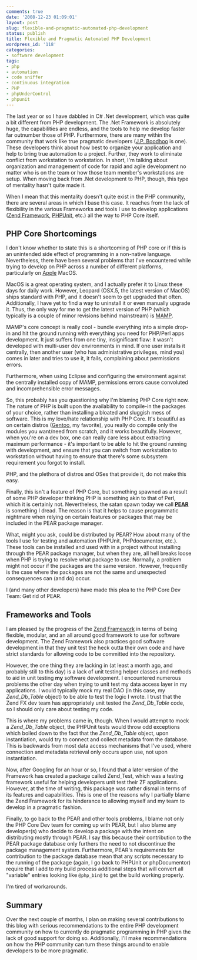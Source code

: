 ```yaml
---
comments: true
date: '2008-12-23 01:09:01'
layout: post
slug: flexible-and-pragmatic-automated-php-development
status: publish
title: Flexible and Pragmatic Automated PHP Development
wordpress_id: '118'
categories:
- software development
tags:
- php
- automation
- code sniffer
- continuous integration
- PHP
- phpUnderControl
- phpunit
---
```


The last year or so I have dabbled in C# .Net development, which was quite a bit different from PHP development. The .Net Framework is absolutely huge, the capabilities are endless, and the tools to help me develop faster far outnumber those of PHP. Furthermore, there are many within the community that work like true pragmatic developers (<a href="http://www.jpboodhoo.com" target="_blank">J.P. Boodhoo</a> is one). These developers think about how best to organize your application and help to bring true automation to a project. Further, they work to eliminate conflict from workstation to workstation. In short, I'm talking about organization and management of code for rapid and agile development no matter who is on the team or how those team member's workstations are setup. When moving back from .Net development to PHP, though, this type of mentality hasn't quite made it. 

<!--more-->

When I mean that this mentality doesn't quite exist in the PHP community, there are several areas in which I base this case. It reaches from the lack of flexibility in the various Frameworks and tools I use to develop applications (<a href="http://framework.zend.com/" target="_blank">Zend Framework</a>, <a href="http://www.phpunit.de/" target="_blank">PHPUnit</a>, etc.) all the way
to PHP Core itself. 

<h2>PHP Core Shortcomings</h2>

I don't know whether to state this is a shortcoming of PHP core or if this is an unintended side effect of programming in a non-native language. Nevertheless, there have been several problems that I've encountered while trying to develop on PHP across a number of different platforms, particularly
on <a href="http://www.apple.com/" target="_blank">Apple</a> MacOS. 

MacOS is a great operating system, and I actually prefer it to Linux these days for daily work. However, Leopard (OSX.5, the latest version of MacOS) ships standard with PHP, and it doesn't seem to get upgraded that often. Additionally, I have yet to find a way to uninstall it or even manually
upgrade it. Thus, the only way for me to get the latest version of PHP (which typically is a couple of minor revisions behind mainstream) is <a href="http://www.mamp.info" target="_blank">MAMP</a>. 

MAMP's core concept is really cool - bundle everything into a simple drop-in and hit the ground running with everything you need for PHP/Perl apps development. It just suffers from one tiny, insignificant flaw: it wasn't developed with multi-user dev environments in mind. If one user
installs it centrally, then another user (who has administrative privileges, mind you) comes in later and tries to use it, it fails, complaining about permissions errors. 

Furthermore, when using Eclipse and configuring the environment against the centrally installed copy of MAMP, permissions errors cause convoluted and incomprehensible error messages. 

So, this probably has you questioning why I'm blaming PHP Core right now. The nature of PHP is built upon the availability to compile-in the packages of your choice, rather than installing a bloated and sluggish mess of software. This is my love/hate relationship with PHP Core. It's beautiful as on certain distros (<a href="http://www.gentoo.org/" target="_blank">Gentoo</a>, my favorite), you really do compile only the modules you want/need from scratch, and it works beautifully. However, when you're on a dev box, one can really care less about extracting maximum performance - it's important to be able to hit the ground running with development, and ensure that you can switch from workstation to workstation without having to ensure that there's some subsystem requirement you forgot to install.

PHP, and the plethora of distros and OSes that provide it, do not make this easy.

Finally, this isn't a feature of PHP Core, but something spawned as a result of some PHP developer thinking PHP is something akin to that of Perl, which it is certainly not. Nevertheless, the satan spawn today we call <strong><a href="http://pear.php.net/" target="_blank">PEAR</a></strong> is something I dread. The reason is that it helps to cause programmatic nightmare when relying on certain features or packages that may be included in the PEAR package manager. 

What, might you ask, could be distributed by PEAR? How about many of the tools I use for testing and automation (PHPUnit, PHPdocumentor, etc.). These tools can be installed and used with in a project without installing through the PEAR package manager, but when they are, all hell breaks loose when PHP is trying to resolve what package to use. Normally, a problem might not occur if the packages are the same version. However, frequently is the case where the packages are not the same and unexpected consequences can (and do) occur. 

I (and many other developers) have made this plea to the PHP Core Dev Team: Get rid of PEAR. 

<h2>Frameworks and Tools</h2>

I am pleased by the progress of the <a href="http://framework.zend.com/" target="_blank">Zend Framework</a> in terms of being flexible, modular, and an all around good framework to use for software development. The Zend Framework also practices good software development in that they unit test the heck outta their own code and have strict standards for allowing code to be committed into the repository. 

However, the one thing they are lacking in (at least a month ago, and probably still to this day) is a lack of unit testing helper classes and methods to aid in unit testing <strong>my</strong> software development. I encountered numerous problems the other day when trying to unit test my data access layer in my applications. I would typically mock my real DAO (in this case, my *Zend_Db_Table* object) to be able to test the logic I wrote. I trust that the Zend FX dev team has appropriately unit tested the *Zend_Db_Table* code, so I should only care about testing my code. 

This is where my problems came in, though. When I would attempt to mock a *Zend_Db_Table* object, the PHPUnit tests would throw odd exceptions which boiled down to the fact that the *Zend_Db_Table* object, upon instantiation, would try to connect and collect metadata from the database. This is backwards from most data access mechanisms that I've used, where connection and metadata retrieval only occurs upon use, not upon instantiation. 

Now, after Googling for an hour or so, I found that a later version of the Framework has created a package called Zend_Test, which was a testing framework useful for helping developers unit test their ZF applications. However, at the time of writing, this package was rather dismal in terms of its features and capabilities. This is one of the reasons why I partially blame the Zend Framework for its hinderance to allowing myself and my team to develop in a pragmatic fashion. 

Finally, to go back to the PEAR and other tools problems, I blame not only the PHP Core Dev team for coming up with PEAR, but I also blame any developer(s) who decide to develop a package with the intent on distributing mostly through PEAR. I say this because their contribution to the PEAR package database only furthers the need to not discontinue the package management system. Furthermore, PEAR's requirements for contribution to the package database mean that any scripts necessary to the running of the package (again, I go back to PHPUnit or phpDocumentor) require that I add to my build process additional steps that will convert all "variable" entries looking like <code>@php_bin@</code> to get the build working properly. 

I'm tired of workarounds. 

<h2>Summary</h2>

Over the next couple of months, I plan on making several contributions to this blog with serious recommendations to the entire PHP development community on how to currently do pragmatic programming in PHP given the lack of good support for doing so. Additionally, I'll make recommendations on how the PHP community can turn these things around to enable developers to be more pragmatic. 
